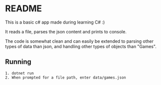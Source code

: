 # README

This is a basic c# app made during learning C# :)

It reads a file, parses the json content and prints to console.

The code is somewhat clean and can easily be extended to parsing other types of data than json,
and handling other types of objects than "Games".

## Running

```
1. dotnet run
2. When prompted for a file path, enter data/games.json
```
